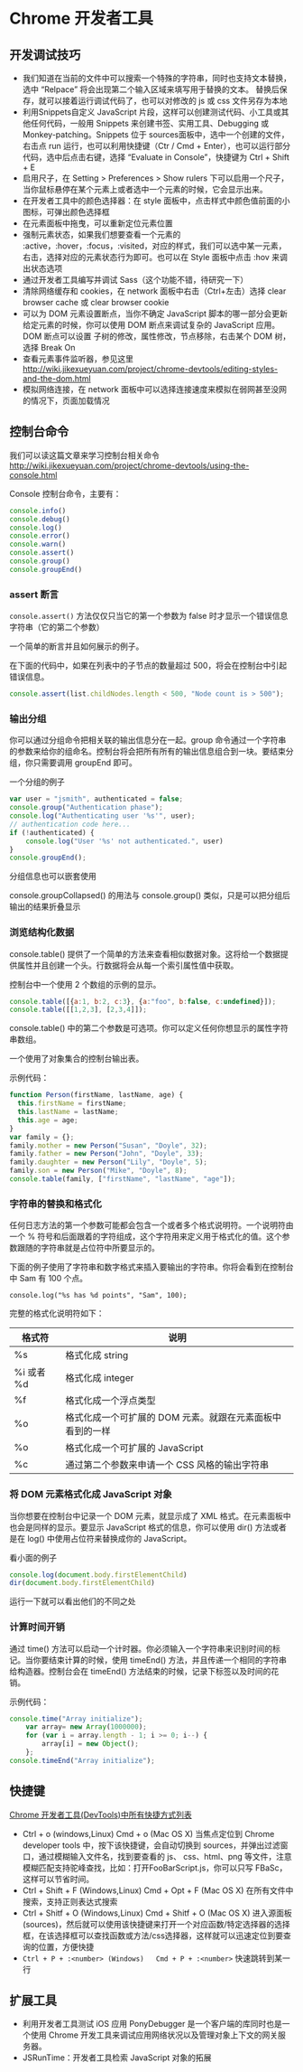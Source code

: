 # Chrome 开发者工具

## 开发调试技巧

* 我们知道在当前的文件中可以搜索一个特殊的字符串，同时也支持文本替换，选中 “Relpace” 将会出现第二个输入区域来填写用于替换的文本。
  替换后保存，就可以接着运行调试代码了，也可以对修改的 js 或 css 文件另存为本地
* 利用Snippets自定义 JavaScript 片段，这样可以创建测试代码、小工具或其他任何代码，一般用 Snippets 来创建书签、实用工具、Debugging 或 Monkey-patching。Snippets 位于 sources面板中，选中一个创建的文件，右击点 run 运行，也可以利用快捷键（Ctr / Cmd + Enter），也可以运行部分代码，选中后点击右键，选择 “Evaluate in Console”，快捷键为 Ctrl + Shift + E
* 启用尺子，在 Setting > Preferences > Show rulers 下可以启用一个尺子，当你鼠标悬停在某个元素上或者选中一个元素的时候，它会显示出来。
* 在开发者工具中的颜色选择器：在 style 面板中，点击样式中颜色值前面的小图标，可弹出颜色选择框
* 在元素面板中拖曳，可以重新定位元素位置
* 强制元素状态，如果我们想要查看一个元素的 :active，:hover，:focus，:visited，对应的样式，我们可以选中某一元素，右击，选择对应的元素状态行为即可。也可以在 Style 面板中点击 :hov 来调出状态选项
* 通过开发者工具编写并调试 Sass（这个功能不错，待研究一下）
* 清除网络缓存和 cookies，在 network 面板中右击（Ctrl+左击）选择 clear browser cache 或 clear browser cookie
* 可以为 DOM 元素设置断点，当你不确定 JavaScript 脚本的哪一部分会更新给定元素的时候，你可以使用 DOM 断点来调试复杂的 JavaScript 应用。DOM 断点可以设置 子树的修改，属性修改，节点移除，右击某个 DOM 树，选择 Break On
* 查看元素事件监听器，参见这里 <http://wiki.jikexueyuan.com/project/chrome-devtools/editing-styles-and-the-dom.html>
* 模拟网络连接，在 network 面板中可以选择连接速度来模拟在弱网甚至没网的情况下，页面加载情况

## 控制台命令

我们可以读这篇文章来学习控制台相关命令  <http://wiki.jikexueyuan.com/project/chrome-devtools/using-the-console.html>

Console 控制台命令，主要有：

```javascript
console.info()
console.debug()
console.log()
console.error()
console.warn()
console.assert()
console.group()
console.groupEnd()
```

### assert 断言

```console.assert()``` 方法仅仅只当它的第一个参数为 false 时才显示一个错误信息字符串（它的第二个参数）

一个简单的断言并且如何展示的例子。

在下面的代码中，如果在列表中的子节点的数量超过 500，将会在控制台中引起错误信息。

```javascript
console.assert(list.childNodes.length < 500, "Node count is > 500");
```

### 输出分组

你可以通过分组命令把相关联的输出信息分在一起。group 命令通过一个字符串的参数来给你的组命名。控制台将会把所有所有的输出信息组合到一块。要结束分组，你只需要调用 groupEnd 即可。

一个分组的例子

```javascript
var user = "jsmith", authenticated = false;
console.group("Authentication phase");
console.log("Authenticating user '%s'", user);
// authentication code here...
if (!authenticated) {
    console.log("User '%s' not authenticated.", user)
}
console.groupEnd();
```

分组信息也可以嵌套使用

console.groupCollapsed() 的用法与 console.group() 类似，只是可以把分组后输出的结果折叠显示

### 浏览结构化数据

console.table() 提供了一个简单的方法来查看相似数据对象。这将给一个数据提供属性并且创建一个头。行数据将会从每一个索引属性值中获取。

控制台中一个使用 2 个数组的示例的显示。

```javascript
console.table([{a:1, b:2, c:3}, {a:"foo", b:false, c:undefined}]);
console.table([[1,2,3], [2,3,4]]);
```

console.table() 中的第二个参数是可选项。你可以定义任何你想显示的属性字符串数组。

一个使用了对象集合的控制台输出表。

示例代码：

```javascript
function Person(firstName, lastName, age) {
  this.firstName = firstName;
  this.lastName = lastName;
  this.age = age;
}
var family = {};
family.mother = new Person("Susan", "Doyle", 32);
family.father = new Person("John", "Doyle", 33);
family.daughter = new Person("Lily", "Doyle", 5);
family.son = new Person("Mike", "Doyle", 8);
console.table(family, ["firstName", "lastName", "age"]);
```

### 字符串的替换和格式化

任何日志方法的第一个参数可能都会包含一个或者多个格式说明符。一个说明符由一个 % 符号和后面跟着的字符组成，这个字符用来定义用于格式化的值。这个参数跟随的字符串就是占位符中所要显示的。

下面的例子使用了字符串和数字格式来插入要输出的字符串。你将会看到在控制台中 Sam 有 100 个点。

```console.log("%s has %d points", "Sam", 100);```

完整的格式化说明符如下：

| 格式符     | 说明                                                      |
|-----------|----------------------------------------------------------|
| %s         | 格式化成 string                                           |
| %i 或者 %d | 格式化成 integer                                          |
| %f         | 格式化成一个浮点类型                                      |
| %o         | 格式化成一个可扩展的 DOM 元素。就跟在元素面板中看到的一样 |
| %o         | 格式化成一个可扩展的 JavaScript                           |
| %c         | 通过第二个参数来申请一个 CSS 风格的输出字符串             |

### 将 DOM 元素格式化成 JavaScript 对象

当你想要在控制台中记录一个 DOM 元素，就显示成了 XML 格式。在元素面板中也会是同样的显示。要显示 JavaScript 格式的信息，你可以使用 dir() 方法或者是在 log() 中使用占位符来替换成你的 JavaScript。

看小面的例子

```javascript
console.log(document.body.firstElementChild)
dir(document.body.firstElementChild)
```

运行一下就可以看出他们的不同之处

### 计算时间开销

通过 time() 方法可以启动一个计时器。你必须输入一个字符串来识别时间的标记。当你要结束计算的时候，使用 timeEnd() 方法，并且传递一个相同的字符串给构造器。控制台会在 timeEnd() 方法结束的时候，记录下标签以及时间的花销。

示例代码：

```javascript
console.time("Array initialize");
    var array= new Array(1000000);
    for (var i = array.length - 1; i >= 0; i--) {
        array[i] = new Object();
    };
console.timeEnd("Array initialize");
```

## 快捷键

[Chrome 开发者工具(DevTools)中所有快捷方式列表](http://9iphp.com/web/javascript/chrome-devtools-shortcuts.html)

* Ctrl + o (windows,Linux)   Cmd + o (Mac OS X)
  当焦点定位到 Chrome developer tools 中，按下该快捷键，会自动切换到 sources，并弹出过滤窗口，通过模糊输入文件名，找到要查看的 js、 css、html、png 等文件，注意模糊匹配支持驼峰查找，比如：打开FooBarScript.js，你可以只写 FBaSc，这样可以节省时间。
* Ctrl + Shift + F (Windows,Linux)   Cmd + Opt + F (Mac OS X) 在所有文件中搜索，支持正则表达式搜索
* Ctrl + Shitf + O (Windows,Linux)   Cmd + Shitf + O (Mac OS X) 进入源面板(sources)，然后就可以使用该快捷键来打开一个对应函数/特定选择器的选择框，在该选择框可以查找函数或方法/css选择器，这样就可以迅速定位到要查询的位置，方便快捷
* ```Ctrl + P + :<number> (Windows)   Cmd + P + :<number>``` 快速跳转到某一行

## 扩展工具

* 利用开发者工具测试 iOS 应用 PonyDebugger 是一个客户端的库同时也是一个使用 Chrome 开发工具来调试应用网络状况以及管理对象上下文的网关服务器。
* JSRunTime：开发者工具检索 JavaScript 对象的拓展
